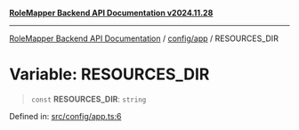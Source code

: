 [**RoleMapper Backend API Documentation v2024.11.28**](../../../README.md)

***

[RoleMapper Backend API Documentation](../../../modules.md) / [config/app](../README.md) / RESOURCES\_DIR

# Variable: RESOURCES\_DIR

> `const` **RESOURCES\_DIR**: `string`

Defined in: [src/config/app.ts:6](https://github.com/FlowCraft-AG/RoleMapper/blob/d09e0a221a0891128652190f77e15989426161d8/backend/src/config/app.ts#L6)
